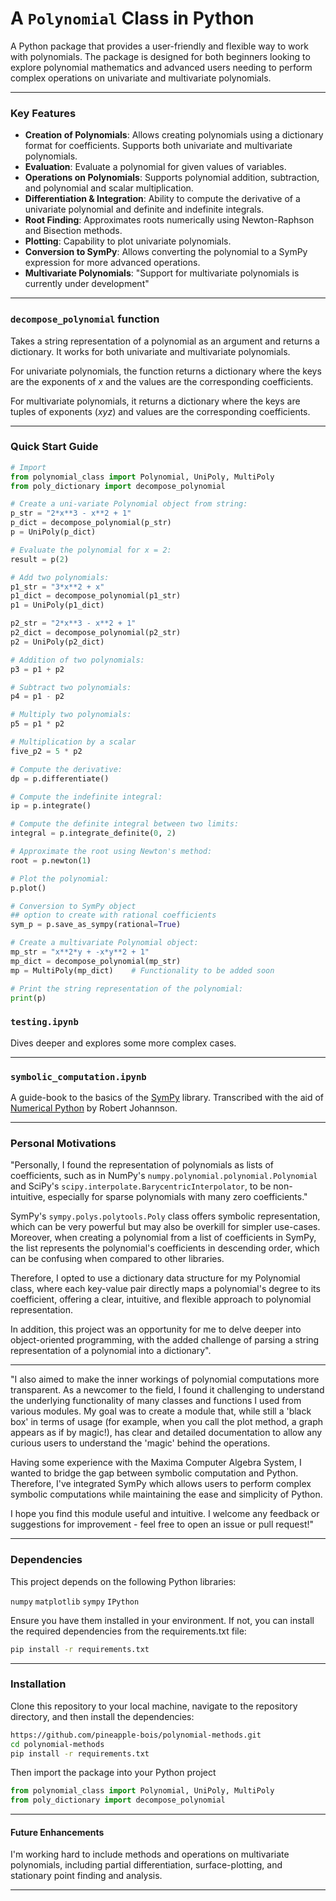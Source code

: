 # A `Polynomial` Class in Python

A Python package that provides a user-friendly and flexible way to work with polynomials. The package is designed for both beginners looking to explore polynomial mathematics and advanced users needing to perform complex operations on univariate and multivariate polynomials. 

----

### Key Features

- **Creation of Polynomials**: Allows creating polynomials using a dictionary format for coefficients. Supports both univariate and multivariate polynomials.
- **Evaluation**: Evaluate a polynomial for given values of variables.
- **Operations on Polynomials**: Supports polynomial addition, subtraction, and polynomial and scalar multiplication.
- **Differentiation & Integration**: Ability to compute the derivative of a univariate polynomial and definite and indefinite integrals.
- **Root Finding**: Approximates roots numerically using Newton-Raphson and Bisection methods.
- **Plotting**: Capability to plot univariate polynomials.
- **Conversion to SymPy**: Allows converting the polynomial to a SymPy expression for more advanced operations.
- **Multivariate Polynomials**: "Support for multivariate polynomials is currently under development"

----

### `decompose_polynomial` function

Takes a string representation of a polynomial as an argument and returns a dictionary. It works for both univariate and multivariate polynomials.

For univariate polynomials, the function returns a dictionary where the keys are the exponents of $x$ and the values are the corresponding coefficients.

For multivariate polynomials, it returns a dictionary where the keys are tuples of exponents ($x y z$) and values are the corresponding coefficients.

----

### Quick Start Guide
```python
# Import
from polynomial_class import Polynomial, UniPoly, MultiPoly
from poly_dictionary import decompose_polynomial

# Create a uni-variate Polynomial object from string:
p_str = "2*x**3 - x**2 + 1"
p_dict = decompose_polynomial(p_str)
p = UniPoly(p_dict)

# Evaluate the polynomial for x = 2:
result = p(2)

# Add two polynomials:
p1_str = "3*x**2 + x"
p1_dict = decompose_polynomial(p1_str)
p1 = UniPoly(p1_dict)

p2_str = "2*x**3 - x**2 + 1"
p2_dict = decompose_polynomial(p2_str)
p2 = UniPoly(p2_dict)

# Addition of two polynomials:
p3 = p1 + p2

# Subtract two polynomials:
p4 = p1 - p2

# Multiply two polynomials:
p5 = p1 * p2

# Multiplication by a scalar
five_p2 = 5 * p2

# Compute the derivative:
dp = p.differentiate()

# Compute the indefinite integral:
ip = p.integrate()

# Compute the definite integral between two limits:
integral = p.integrate_definite(0, 2)

# Approximate the root using Newton's method:
root = p.newton(1)

# Plot the polynomial:
p.plot()

# Conversion to SymPy object
## option to create with rational coefficients
sym_p = p.save_as_sympy(rational=True)

# Create a multivariate Polynomial object:
mp_str = "x**2*y + -x*y**2 + 1"
mp_dict = decompose_polynomial(mp_str)
mp = MultiPoly(mp_dict)    # Functionality to be added soon

# Print the string representation of the polynomial:
print(p)
```

### `testing.ipynb`

Dives deeper and explores some more complex cases.

----

### `symbolic_computation.ipynb`

A guide-book to the basics of the [SymPy](https://docs.sympy.org/latest/index.html) library. 
Transcribed with the aid of [Numerical Python](https://jrjohansson.github.io/numericalpython.html) by Robert Johannson.

----

### Personal Motivations

"Personally, I found the representation of polynomials as lists of coefficients, such as in NumPy's `numpy.polynomial.polynomial.Polynomial` and SciPy's `scipy.interpolate.BarycentricInterpolator`, to be non-intuitive, especially for sparse polynomials with many zero coefficients."

SymPy's `sympy.polys.polytools.Poly` class offers symbolic representation, which can be very powerful but may also be overkill for simpler use-cases. Moreover, when creating a polynomial from a list of coefficients in SymPy, the list represents the polynomial's coefficients in descending order, which can be confusing when compared to other libraries.

Therefore, I opted to use a dictionary data structure for my Polynomial class, where each key-value pair directly maps a polynomial's degree to its coefficient, offering a clear, intuitive, and flexible approach to polynomial representation.

In addition, this project was an opportunity for me to delve deeper into object-oriented programming, with the added challenge of parsing a string representation of a polynomial into a dictionary".

----

"I also aimed to make the inner workings of polynomial computations more transparent. As a newcomer to the field, I found it challenging to understand the underlying functionality of many classes and functions I used from various modules. My goal was to create a module that, while still a 'black box' in terms of usage (for example, when you call the plot method, a graph appears as if by magic!), has clear and detailed documentation to allow any curious users to understand the 'magic' behind the operations.

Having some experience with the Maxima Computer Algebra System, I wanted to bridge the gap between symbolic computation and Python. Therefore, I've integrated SymPy which allows users to perform complex symbolic computations while maintaining the ease and simplicity of Python.

I hope you find this module useful and intuitive. I welcome any feedback or suggestions for improvement - feel free to open an issue or pull request!"

----

### Dependencies

This project depends on the following Python libraries:

`numpy`
`matplotlib`
`sympy`
`IPython`

Ensure you have them installed in your environment. If not, you can install the required dependencies from the requirements.txt file:

```bash
pip install -r requirements.txt
```

----

### Installation

Clone this repository to your local machine, navigate to the repository directory, and then install the dependencies:

```bash
https://github.com/pineapple-bois/polynomial-methods.git
cd polynomial-methods
pip install -r requirements.txt
```
Then import the package into your Python project
```python
from polynomial_class import Polynomial, UniPoly, MultiPoly
from poly_dictionary import decompose_polynomial
```
----

#### Future Enhancements

I'm working hard to include methods and operations on multivariate polynomials, including partial differentiation, surface-plotting, and stationary point finding and analysis.

----